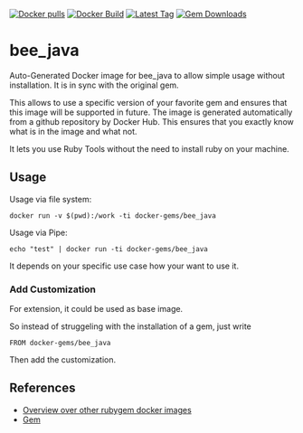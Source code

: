[![Docker pulls](https://img.shields.io/docker/pulls/rubygem/bee_java.svg)](https://hub.docker.com/r/rubygem/bee_java/)
[![Docker Build](https://img.shields.io/docker/automated/rubygem/bee_java.svg)](https://hub.docker.com/r/rubygem/bee_java/)
[![Latest Tag](https://img.shields.io/github/tag/docker-rubygem/bee_java.svg)](https://hub.docker.com/r/rubygem/bee_java/)
[![Gem Downloads](https://img.shields.io/gem/dt/bee_java.svg)](https://rubygems.org/gems/bee_java/)
# bee_java

Auto-Generated Docker image for bee_java to allow simple usage without installation.
It is in sync with the original gem.

This allows to use a specific version of your favorite gem and ensures that this image will be supported in future.
The image is generated automatically from a github repository by Docker Hub.
This ensures that you exactly know what is in the image and what not.

It lets you use Ruby Tools without the need to install ruby on your machine.

## Usage

Usage via file system:

`docker run -v $(pwd):/work -ti docker-gems/bee_java`

Usage via Pipe:

`echo "test" | docker run -ti docker-gems/bee_java`

It depends on your specific use case how your want to use it.

### Add Customization

For extension, it could be used as base image.

So instead of struggeling with the installation of a gem, just write

`FROM docker-gems/bee_java`

Then add the customization.

## References

 - [Overview over other rubygem docker images](https://github.com/thinkbot/docker-rubygem)
 - [Gem](https://rubygems.org/gems/bee_java/)
